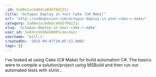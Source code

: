```yaml
---
_id: 5a88e1acbd6dca0d5f0d221c
title: "Octopus Deploy in Your Cake (C# Make)"
url: 'http://codeopinion.com/octopus-deploy-in-your-cake-c-make/'
category: 5a88e1acbd6dca0d5f0d221c
slug: 'octopus-deploy-in-your-cake-c-make'
user_id: 5a83ce59d6eb0005c4ecda2c
username: 'bill-s'
createdOn: '2016-09-07T20:05:53.000Z'
tags: []
---
```


I’ve looked at using Cake (C# Make) for build automation C#.  The basics were to compile a solution/project using MSBuild and then run our automated tests with xUnit...
